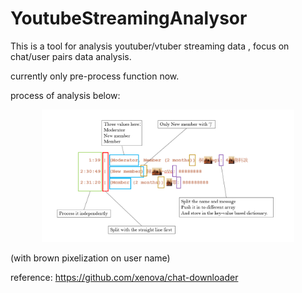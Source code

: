 # YoutubeStreamingAnalysor

This is a tool for analysis youtuber/vtuber streaming data
, focus on chat/user pairs data analysis.

currently only pre-process function now.

process of analysis below:
<p align="center"><img width="80%" src="analysisprocess.png" /></p>
(with brown pixelization on user name)

reference:
https://github.com/xenova/chat-downloader
